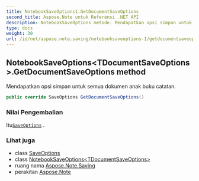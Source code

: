 ```yaml
---
title: NotebookSaveOptions1.GetDocumentSaveOptions
second_title: Aspose.Note untuk Referensi .NET API
description: NotebookSaveOptions metode. Mendapatkan opsi simpan untuk semua dokumen anak buku catatan.
type: docs
weight: 30
url: /id/net/aspose.note.saving/notebooksaveoptions-1/getdocumentsaveoptions/
---
```

## NotebookSaveOptions&lt;TDocumentSaveOptions&gt;.GetDocumentSaveOptions method

Mendapatkan opsi simpan untuk semua dokumen anak buku catatan.

```csharp
public override SaveOptions GetDocumentSaveOptions()
```

### Nilai Pengembalian

Itu[`SaveOptions`](../../saveoptions/) .

### Lihat juga

* class [SaveOptions](../../saveoptions/)
* class [NotebookSaveOptions&lt;TDocumentSaveOptions&gt;](../)
* ruang nama [Aspose.Note.Saving](../../notebooksaveoptions-1/)
* perakitan [Aspose.Note](../../../)



